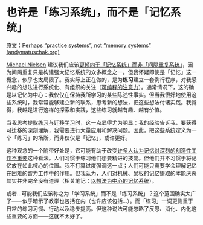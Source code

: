# 也许是「练习系统」，而不是「记忆系统」

原文：[Perhaps “practice systems”, not “memory systems” (andymatuschak.org)](https://notes.andymatuschak.org/zUdBBp4QwMGcUujgfbyBZcC)

[Michael Nielsen](https://notes.andymatuschak.org/z4JuirVwUcoGL4wZ8dM6Los) 建议我们应该[更倾向于「记忆系统」而非「间隔重复系统」](https://notes.andymatuschak.org/zKa9YkyLmK8ynFKCWZBDBpk)，因为间隔重复只是构建强大记忆系统的众多概念之一。但我怀疑即使是「记忆」这一概念，似乎也太局限了。我实际上正在做的，是为**练习**建立一套例行程序，对我感兴趣的想法进行系统化、有组织的关注（[可编程的注意力](https://notes.andymatuschak.org/zPpaHZYKuBPyoDtgcsiZ9RV)）。通常情况下，这的确是以记忆为中心：我仅仅在保持我所学习的某些陈述性事实。但当我很好地使用这些系统时，我常常能够建立新的联系，思考新的想法，把这些想法付诸实践。我觉得，我越是进行这样的探索和实践，这些练习就越有趣、越有价值。

当我思考[提取练习与迁移学习](https://notes.andymatuschak.org/zRTw8KaPErhSCyC2NYGHyP7)时，这一点显得尤为明显：我的经验告诉我，要获得可迁移的深刻理解，我需要进行大量应用和解决问题。因此，把这些系统定义为一个「练习」的场所，而非仅仅是「记忆」，或许更好。

这种观念的一个附带好处是，它可能有助于改变[许多人认为记忆对深刻的创造性工作不重要](https://notes.andymatuschak.org/z3R2EmEqQz6CVZifHWYMB7B)这种看法。人们习惯于练习他们想要精进的技能。但他们并不习惯于将记忆放在如此核心的位置。我不打算过度强调这一点；人们可能只需要学会理解记忆在困难的智力工作中的作用。但我认为，人们对机械、呆板的记忆提取的本能厌恶其实并非完全没有道理（相关笔记：[以想法为中心的记忆系统](https://notes.andymatuschak.org/z7wCFe7MP9VeCVApcBLC7SN)）。

或者…可能我们应该称之为「学习系统」而不是「练习系统」？这个范围确实太广了——似乎暗示了教学也包括在内（也许应该包括…）。而「练习」一词更侧重于日常的练习习惯、行动以及稳步提高。但这种说法可能忽略了反思、消化、内化这些重要的方面——这就不太好了。